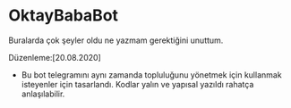 # OktayBabaBot
Buralarda çok şeyler oldu ne yazmam gerektiğini unuttum. 

Düzenleme:[20.08.2020]
- Bu bot telegramını aynı zamanda topluluğunu yönetmek için kullanmak isteyenler için tasarlandı. Kodlar yalın ve yapısal yazıldı rahatça anlaşılabilir.
